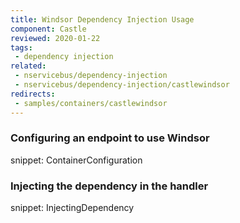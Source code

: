 ```yaml
---
title: Windsor Dependency Injection Usage
component: Castle
reviewed: 2020-01-22
tags:
 - dependency injection
related:
 - nservicebus/dependency-injection
 - nservicebus/dependency-injection/castlewindsor
redirects:
 - samples/containers/castlewindsor
---
```


### Configuring an endpoint to use Windsor

snippet: ContainerConfiguration


### Injecting the dependency in the handler

snippet: InjectingDependency
